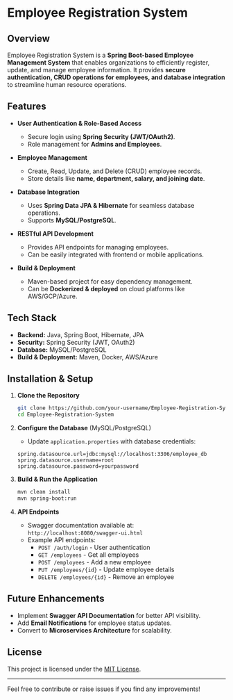 # Employee Registration System

## Overview
Employee Registration System is a **Spring Boot-based Employee Management System** that enables organizations to efficiently register, update, and manage employee information. It provides **secure authentication, CRUD operations for employees, and database integration** to streamline human resource operations.

## Features
- **User Authentication & Role-Based Access**
  - Secure login using **Spring Security (JWT/OAuth2)**.
  - Role management for **Admins and Employees**.

- **Employee Management**
  - Create, Read, Update, and Delete (CRUD) employee records.
  - Store details like **name, department, salary, and joining date**.

- **Database Integration**
  - Uses **Spring Data JPA & Hibernate** for seamless database operations.
  - Supports **MySQL/PostgreSQL**.

- **RESTful API Development**
  - Provides API endpoints for managing employees.
  - Can be easily integrated with frontend or mobile applications.

- **Build & Deployment**
  - Maven-based project for easy dependency management.
  - Can be **Dockerized & deployed** on cloud platforms like AWS/GCP/Azure.

## Tech Stack
- **Backend:** Java, Spring Boot, Hibernate, JPA
- **Security:** Spring Security (JWT, OAuth2)
- **Database:** MySQL/PostgreSQL
- **Build & Deployment:** Maven, Docker, AWS/Azure

## Installation & Setup
1. **Clone the Repository**
   ```sh
   git clone https://github.com/your-username/Employee-Registration-System.git
   cd Employee-Registration-System
   ```

2. **Configure the Database** (MySQL/PostgreSQL)
   - Update `application.properties` with database credentials:
   ```properties
   spring.datasource.url=jdbc:mysql://localhost:3306/employee_db
   spring.datasource.username=root
   spring.datasource.password=yourpassword
   ```

3. **Build & Run the Application**
   ```sh
   mvn clean install
   mvn spring-boot:run
   ```

4. **API Endpoints**
   - Swagger documentation available at: `http://localhost:8080/swagger-ui.html`
   - Example API endpoints:
     - `POST /auth/login` - User authentication
     - `GET /employees` - Get all employees
     - `POST /employees` - Add a new employee
     - `PUT /employees/{id}` - Update employee details
     - `DELETE /employees/{id}` - Remove an employee

## Future Enhancements
- Implement **Swagger API Documentation** for better API visibility.
- Add **Email Notifications** for employee status updates.
- Convert to **Microservices Architecture** for scalability.

## License
This project is licensed under the [MIT License](LICENSE).

---

Feel free to contribute or raise issues if you find any improvements!

